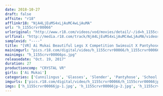 ```yaml
---
date: 2018-10-27
draft: false
affsite: "r18"
afflinkr18: "NjA4LjEuMS4xLjAuMC4wLjAuMA"
url: "h_1155crvr00066"
urloriginal: "http://www.r18.com/videos/vod/movies/detail/-/id=h_1155crvr00066"
urlfinal: "http://media.r18.com/track/NjA4LjEuMS4xLjAuMC4wLjAuMA/videos/vod/movies/detail/-/id=h_1155crvr00066"
samplevid: "----"
title: "[VR] Ai Mukai Beautiful Legs X Competition Swimsuit X Pantyhose Glasses VR Slender Small Waist Glasses Beautiful Girl Creampie Fuck!!"
mainimgurl: "pics.r18.com/digital/video/h_1155crvr00066/h_1155crvr00066ps.jpg"
mainimgs: "h_1155crvr00066ps.jpg"
releasedate: "Oct. 19, 2017"
duration: 27
productioncomp: "CRYSTAL VR"
girls: ['Ai Mukai']
categories: ['Cunnilingus', 'Glasses', 'Slender', 'Pantyhose', 'School Swimsuits', 'Foot Fetish', 'Featured Actress', 'Creampie', 'VR Exclusive']
imgurls: ['pics.r18.com/digital/video/h_1155crvr00066/h_1155crvr00066jp-1.jpg', 'pics.r18.com/digital/video/h_1155crvr00066/h_1155crvr00066jp-2.jpg', 'pics.r18.com/digital/video/h_1155crvr00066/h_1155crvr00066jp-3.jpg', 'pics.r18.com/digital/video/h_1155crvr00066/h_1155crvr00066jp-4.jpg', 'pics.r18.com/digital/video/h_1155crvr00066/h_1155crvr00066jp-5.jpg', 'pics.r18.com/digital/video/h_1155crvr00066/h_1155crvr00066jp-6.jpg', 'pics.r18.com/digital/video/h_1155crvr00066/h_1155crvr00066jp-7.jpg', 'pics.r18.com/digital/video/h_1155crvr00066/h_1155crvr00066jp-8.jpg', 'pics.r18.com/digital/video/h_1155crvr00066/h_1155crvr00066jp-9.jpg', 'pics.r18.com/digital/video/h_1155crvr00066/h_1155crvr00066jp-10.jpg', 'pics.r18.com/digital/video/h_1155crvr00066/h_1155crvr00066jp-11.jpg', 'pics.r18.com/digital/video/h_1155crvr00066/h_1155crvr00066jp-12.jpg', 'pics.r18.com/digital/video/h_1155crvr00066/h_1155crvr00066jp-13.jpg', 'pics.r18.com/digital/video/h_1155crvr00066/h_1155crvr00066jp-14.jpg', 'pics.r18.com/digital/video/h_1155crvr00066/h_1155crvr00066jp-15.jpg', 'pics.r18.com/digital/video/h_1155crvr00066/h_1155crvr00066jp-16.jpg', 'pics.r18.com/digital/video/h_1155crvr00066/h_1155crvr00066jp-17.jpg', 'pics.r18.com/digital/video/h_1155crvr00066/h_1155crvr00066jp-18.jpg', 'pics.r18.com/digital/video/h_1155crvr00066/h_1155crvr00066jp-19.jpg', 'pics.r18.com/digital/video/h_1155crvr00066/h_1155crvr00066jp-20.jpg']
imgs: ['h_1155crvr00066jp-1.jpg', 'h_1155crvr00066jp-2.jpg', 'h_1155crvr00066jp-3.jpg', 'h_1155crvr00066jp-4.jpg', 'h_1155crvr00066jp-5.jpg', 'h_1155crvr00066jp-6.jpg', 'h_1155crvr00066jp-7.jpg', 'h_1155crvr00066jp-8.jpg', 'h_1155crvr00066jp-9.jpg', 'h_1155crvr00066jp-10.jpg', 'h_1155crvr00066jp-11.jpg', 'h_1155crvr00066jp-12.jpg', 'h_1155crvr00066jp-13.jpg', 'h_1155crvr00066jp-14.jpg', 'h_1155crvr00066jp-15.jpg', 'h_1155crvr00066jp-16.jpg', 'h_1155crvr00066jp-17.jpg', 'h_1155crvr00066jp-18.jpg', 'h_1155crvr00066jp-19.jpg', 'h_1155crvr00066jp-20.jpg']
---
```

